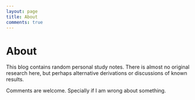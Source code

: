 ```yaml
---
layout: page
title: About
comments: true
---
```

# About

This blog contains random personal study notes. There is almost no original research here, but perhaps alternative derivations or discussions of known results.

Comments are welcome. Specially if I am wrong about something.